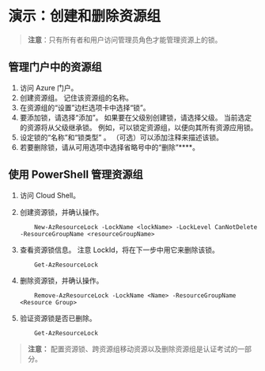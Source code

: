 # <a name="demonstration-create-and-delete-resource-groups"></a>演示：创建和删除资源组

>**注意**：只有所有者和用户访问管理员角色才能管理资源上的锁。

## <a name="manage-resource-groups-in-the-portal"></a>管理门户中的资源组

1. 访问 Azure 门户。
1. 创建资源组。 记住该资源组的名称。 
1. 在资源组的“设置”边栏选项卡中选择“锁”。
1. 要添加锁，请选择“添加”。 如果要在父级别创建锁，请选择父级。 当前选定的资源将从父级继承锁。 例如，可以锁定资源组，以便向其所有资源应用锁。
1. 设定锁的“名称”和“锁类型” 。 （可选）可以添加注释来描述该锁。
1. 若要删除锁，请从可用选项中选择省略号中的“删除”****。

## <a name="manage-resource-groups-with-powershell"></a>使用 PowerShell 管理资源组

1. 访问 Cloud Shell。
2. 创建资源锁，并确认操作。

    ```
        New-AzResourceLock -LockName <lockName> -LockLevel CanNotDelete -ResourceGroupName <resourceGroupName>
    ```

3. 查看资源锁信息。 注意 LockId，将在下一步中用它来删除该锁。

    ```
        Get-AzResourceLock
    ```

4. 删除资源锁，并确认操作。 

    ```
        Remove-AzResourceLock -LockName <Name> -ResourceGroupName <Resource Group>
    ```

5. 验证资源锁是否已删除。


    ```
        Get-AzResourceLock
    ```

>**注意：** 配置资源锁、跨资源组移动资源以及删除资源组是认证考试的一部分。